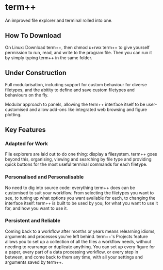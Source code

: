 # term++
An improved file explorer and terminal rolled into one.

## How To Download

On Linux: Download term++, then chmod u+rwx term++ to give yourself permission
to run, read, and write to the program file. Then you can run it by simply
typing term++ in the same folder.


## Under Construction

Full modularisation, including support for custom behaviour for diverse filetypes,
and the abitity to define and save custom filetypes and behaviours on the fly.

Modular approach to panels, allowing the term++ interface itself to be user-customised
and allow add-ons like integrated web browsing and figure plotting.

## Key Features

### Adapted for Work

File explorers are laid out to do one thing: display a filesystem.
term++ goes beyond this, organising, viewing and searching by file type
and providing quick buttons for the most useful terminal commands for each filetype.

### Personalised and Personalisable

No need to dig into source code: everything term++ does can be customised to suit your workflow.
From selecting the filetypes you want to see, to tuning up what options you want available for each,
to changing the interface itself: term++ is built to be used by you, for what you want to use it for,
and how you want to use it.

### Persistent and Reliable

Coming back to a workflow after months or years means relearning idioms, arguments and processes
you've left behind. term++'s Projects feature allows you to set up a collection of all the files
a workflow needs, without needing to rearrange or duplicate anything. You can set up every figure for
a paper, every part of a data processing workflow, or every step in between, and come back to them
any time, with all your settings and arguments saved by term++.
